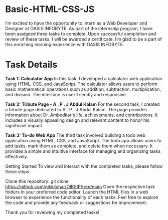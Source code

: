 # Basic-HTML-CSS-JS
I’m excited to have the opportunity to intern as a Web Developer and Designer at OASIS INFOBYTE. As part of the internship program, I have been assigned three tasks to complete. Upon successful completion and review of these tasks, I will be awarded a certificate. I’m glad to be a part of this enriching learning experience with OASIS INFOBYTE.

# Task Details
**Task 1: Calculator App**
In this task, I developed a calculator web application using HTML, CSS, and JavaScript. The calculator allows users to perform basic mathematical operations such as addition, subtraction, multiplication, and division. The interface is user-friendly and responsive.

**Task 2: Tribute Page - A . P . J Abdul Kalam**
For the second task, I created a tribute page dedicated to A . P . J Abdul Kalam. The page provides information about Dr. Ambedkar's life, achievements, and contributions. It includes a visually appealing design and relevant content to honor his significant impact.

**Task 3: To-do Web App**
The third task involved building a todo web application using HTML, CSS, and JavaScript. The todo app allows users to add tasks, mark them as complete, and delete them when necessary. It provides a simple and intuitive interface for managing and organizing tasks effectively.

Getting Started
To view and interact with the completed tasks, please follow these steps:

Clone this repository: git clone https://github.com/nikkilohar/OIBSIP/tree/main
Open the respective task folders in your preferred code editor.
Launch the HTML files in a web browser to experience the functionality of each tasks.
Feel free to explore the code and provide any feedback or suggestions for improvement.

Thank you for reviewing my completed tasks!
